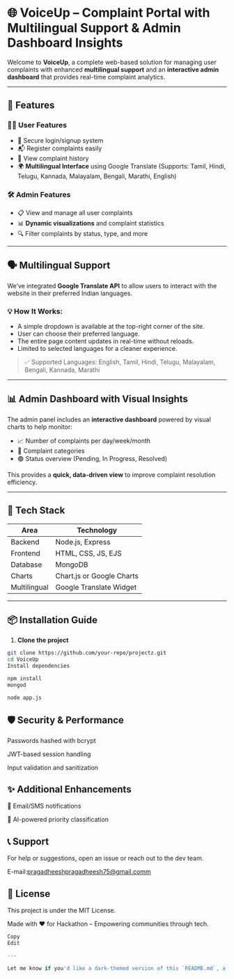 # 🌐 VoiceUp – Complaint Portal with Multilingual Support & Admin Dashboard Insights

Welcome to **VoiceUp**, a complete web-based solution for managing user complaints with enhanced **multilingual support** and an **interactive admin dashboard** that provides real-time complaint analytics.

---

## 🚀 Features

### 🧑‍💻 User Features
- 🔐 Secure login/signup system
- 📬 Register complaints easily
- 📜 View complaint history
- 🌍 **Multilingual Interface** using Google Translate (Supports: Tamil, Hindi, Telugu, Kannada, Malayalam, Bengali, Marathi, English)

### 🛠️ Admin Features
- 📋 View and manage all user complaints
- 📊 **Dynamic visualizations** and complaint statistics
- 🔍 Filter complaints by status, type, and more

---

## 🗣️ Multilingual Support

We’ve integrated **Google Translate API** to allow users to interact with the website in their preferred Indian languages.

### 💡 How It Works:
- A simple dropdown is available at the top-right corner of the site.
- User can choose their preferred language.
- The entire page content updates in real-time without reloads.
- Limited to selected languages for a cleaner experience.

> ✅ Supported Languages: English, Tamil, Hindi, Telugu, Malayalam, Bengali, Kannada, Marathi

---

## 📊 Admin Dashboard with Visual Insights

The admin panel includes an **interactive dashboard** powered by visual charts to help monitor:
- 📈 Number of complaints per day/week/month
- 📌 Complaint categories
- 🟢 Status overview (Pending, In Progress, Resolved)

This provides a **quick, data-driven view** to improve complaint resolution efficiency.

---

## 🧩 Tech Stack

| Area        | Technology         |
|-------------|--------------------|
| Backend     | Node.js, Express    |
| Frontend    | HTML, CSS, JS, EJS |
| Database    | MongoDB             |
| Charts      | Chart.js or Google Charts |
| Multilingual| Google Translate Widget |

---

## 📦 Installation Guide

1. **Clone the project**
```bash
git clone https://github.com/your-repo/projectz.git
cd VoiceUp
Install dependencies
```
```bash
npm install
mongod
```
```bash
node app.js
```


🛡️ Security & Performance
---
Passwords hashed with bcrypt

JWT-based session handling

Input validation and sanitization

✨ Additional  Enhancements
---
🔔 Email/SMS notifications

🧠 AI-powered priority classification

📞 Support
---
For help or suggestions, open an issue or reach out to the dev team.

E-mail:pragadheeshpragadheesh75@gmail.comm

📄 License
---
This project is under the MIT License.

Made with ❤️ for Hackathon – Empowering communities through tech.

```python
Copy
Edit

---

Let me know if you'd like a dark-themed version of this `README.md`, a version in Tamil/Hindi, or if you're planning to upload
```

